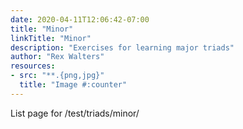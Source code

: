 ```yaml
---
date: 2020-04-11T12:06:42-07:00
title: "Minor"
linkTitle: "Minor"
description: "Exercises for learning major triads"
author: "Rex Walters"
resources:
- src: "**.{png,jpg}"
  title: "Image #:counter"
---
```


List page for /test/triads/minor/
